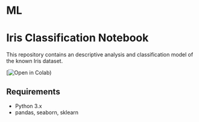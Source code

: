 # ML

# Iris Classification Notebook

This repository contains an descriptive analysis and classification model of the known Iris dataset.

[![Open in Colab](https://colab.research.google.com/drive/18HUFbNyng4IM9BBh4YLiq-pJ95xPdMlu))

## Requirements
- Python 3.x
- pandas, seaborn, sklearn
